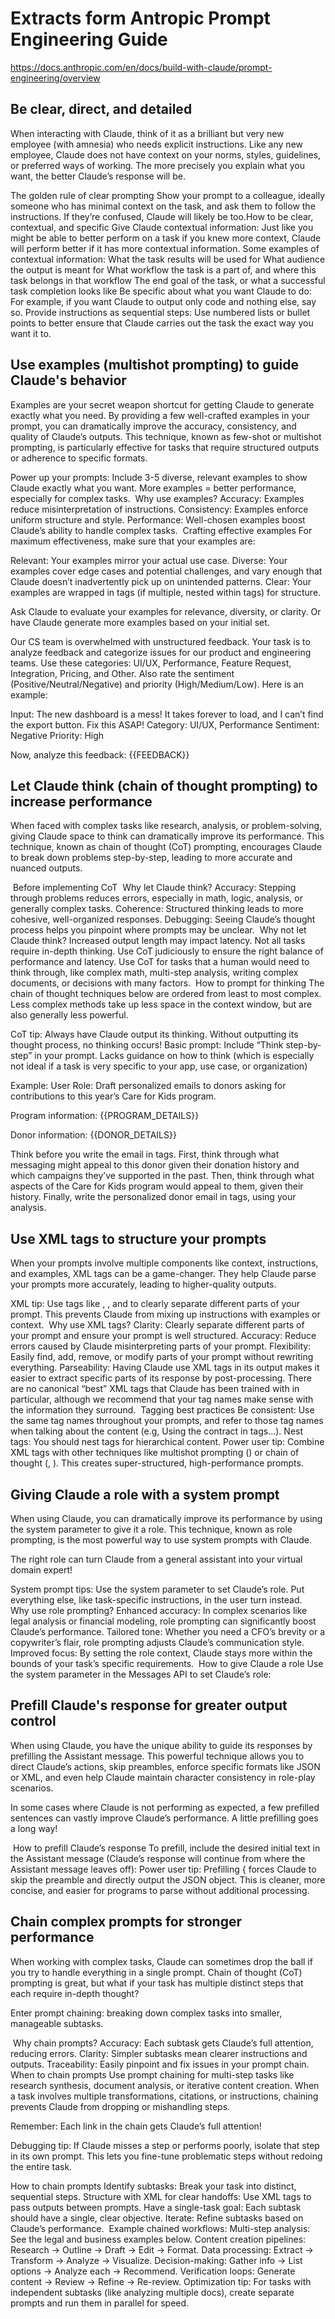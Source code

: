 # Extracts form Antropic Prompt Engineering Guide
https://docs.anthropic.com/en/docs/build-with-claude/prompt-engineering/overview

## Be clear, direct, and detailed
When interacting with Claude, think of it as a brilliant but very new employee (with amnesia) who needs explicit instructions. Like any new employee, Claude does not have context on your norms, styles, guidelines, or preferred ways of working. The more precisely you explain what you want, the better Claude’s response will be.

The golden rule of clear prompting
Show your prompt to a colleague, ideally someone who has minimal context on the task, and ask them to follow the instructions. If they’re confused, Claude will likely be too.
​
How to be clear, contextual, and specific
Give Claude contextual information: Just like you might be able to better perform on a task if you knew more context, Claude will perform better if it has more contextual information. Some examples of contextual information:
What the task results will be used for
What audience the output is meant for
What workflow the task is a part of, and where this task belongs in that workflow
The end goal of the task, or what a successful task completion looks like
Be specific about what you want Claude to do: For example, if you want Claude to output only code and nothing else, say so.
Provide instructions as sequential steps: Use numbered lists or bullet points to better ensure that Claude carries out the task the exact way you want it to.
​
## Use examples (multishot prompting) to guide Claude's behavior
Examples are your secret weapon shortcut for getting Claude to generate exactly what you need. By providing a few well-crafted examples in your prompt, you can dramatically improve the accuracy, consistency, and quality of Claude’s outputs. This technique, known as few-shot or multishot prompting, is particularly effective for tasks that require structured outputs or adherence to specific formats.

Power up your prompts: Include 3-5 diverse, relevant examples to show Claude exactly what you want. More examples = better performance, especially for complex tasks.
​
Why use examples?
Accuracy: Examples reduce misinterpretation of instructions.
Consistency: Examples enforce uniform structure and style.
Performance: Well-chosen examples boost Claude’s ability to handle complex tasks.
​
Crafting effective examples
For maximum effectiveness, make sure that your examples are:

Relevant: Your examples mirror your actual use case.
Diverse: Your examples cover edge cases and potential challenges, and vary enough that Claude doesn’t inadvertently pick up on unintended patterns.
Clear: Your examples are wrapped in <example> tags (if multiple, nested within <examples> tags) for structure.

Ask Claude to evaluate your examples for relevance, diversity, or clarity. Or have Claude generate more examples based on your initial set.

Our CS team is overwhelmed with unstructured feedback. Your task is to analyze feedback and categorize issues for our product and engineering teams. Use these categories: UI/UX, Performance, Feature Request, Integration, Pricing, and Other. Also rate the sentiment (Positive/Neutral/Negative) and priority (High/Medium/Low). Here is an example:

<example>
Input: The new dashboard is a mess! It takes forever to load, and I can’t find the export button. Fix this ASAP!
Category: UI/UX, Performance
Sentiment: Negative
Priority: High</example>

Now, analyze this feedback: {{FEEDBACK}}

## Let Claude think (chain of thought prompting) to increase performance
When faced with complex tasks like research, analysis, or problem-solving, giving Claude space to think can dramatically improve its performance. This technique, known as chain of thought (CoT) prompting, encourages Claude to break down problems step-by-step, leading to more accurate and nuanced outputs.

​
Before implementing CoT
​
Why let Claude think?
Accuracy: Stepping through problems reduces errors, especially in math, logic, analysis, or generally complex tasks.
Coherence: Structured thinking leads to more cohesive, well-organized responses.
Debugging: Seeing Claude’s thought process helps you pinpoint where prompts may be unclear.
​
Why not let Claude think?
Increased output length may impact latency.
Not all tasks require in-depth thinking. Use CoT judiciously to ensure the right balance of performance and latency.
Use CoT for tasks that a human would need to think through, like complex math, multi-step analysis, writing complex documents, or decisions with many factors.
​
How to prompt for thinking
The chain of thought techniques below are ordered from least to most complex. Less complex methods take up less space in the context window, but are also generally less powerful.

CoT tip: Always have Claude output its thinking. Without outputting its thought process, no thinking occurs!
Basic prompt: Include “Think step-by-step” in your prompt.
Lacks guidance on how to think (which is especially not ideal if a task is very specific to your app, use case, or organization)

Example:
User Role:	Draft personalized emails to donors asking for contributions to this year’s Care for Kids program.

Program information:
<program>{{PROGRAM_DETAILS}}
</program>

Donor information:
<donor>{{DONOR_DETAILS}}
</donor>

Think before you write the email in <thinking> tags. First, think through what messaging might appeal to this donor given their donation history and which campaigns they’ve supported in the past. Then, think through what aspects of the Care for Kids program would appeal to them, given their history. Finally, write the personalized donor email in <email> tags, using your analysis.
​

## Use XML tags to structure your prompts
When your prompts involve multiple components like context, instructions, and examples, XML tags can be a game-changer. They help Claude parse your prompts more accurately, leading to higher-quality outputs.

XML tip: Use tags like <instructions>, <example>, and <formatting> to clearly separate different parts of your prompt. This prevents Claude from mixing up instructions with examples or context.
​
Why use XML tags?
Clarity: Clearly separate different parts of your prompt and ensure your prompt is well structured.
Accuracy: Reduce errors caused by Claude misinterpreting parts of your prompt.
Flexibility: Easily find, add, remove, or modify parts of your prompt without rewriting everything.
Parseability: Having Claude use XML tags in its output makes it easier to extract specific parts of its response by post-processing.
There are no canonical “best” XML tags that Claude has been trained with in particular, although we recommend that your tag names make sense with the information they surround.
​
Tagging best practices
Be consistent: Use the same tag names throughout your prompts, and refer to those tag names when talking about the content (e.g, Using the contract in <contract> tags...).
Nest tags: You should nest tags <outer><inner></inner></outer> for hierarchical content.
Power user tip: Combine XML tags with other techniques like multishot prompting (<examples>) or chain of thought (<thinking>, <answer>). This creates super-structured, high-performance prompts.

##  Giving Claude a role with a system prompt
When using Claude, you can dramatically improve its performance by using the system parameter to give it a role. This technique, known as role prompting, is the most powerful way to use system prompts with Claude.

The right role can turn Claude from a general assistant into your virtual domain expert!

System prompt tips: Use the system parameter to set Claude’s role. Put everything else, like task-specific instructions, in the user turn instead.
​
Why use role prompting?
Enhanced accuracy: In complex scenarios like legal analysis or financial modeling, role prompting can significantly boost Claude’s performance.
Tailored tone: Whether you need a CFO’s brevity or a copywriter’s flair, role prompting adjusts Claude’s communication style.
Improved focus: By setting the role context, Claude stays more within the bounds of your task’s specific requirements.
​
How to give Claude a role
Use the system parameter in the Messages API to set Claude’s role:

## Prefill Claude's response for greater output control
When using Claude, you have the unique ability to guide its responses by prefilling the Assistant message. This powerful technique allows you to direct Claude’s actions, skip preambles, enforce specific formats like JSON or XML, and even help Claude maintain character consistency in role-play scenarios.

In some cases where Claude is not performing as expected, a few prefilled sentences can vastly improve Claude’s performance. A little prefilling goes a long way!

​
How to prefill Claude’s response
To prefill, include the desired initial text in the Assistant message (Claude’s response will continue from where the Assistant message leaves off):
Power user tip: Prefilling { forces Claude to skip the preamble and directly output the JSON object. This is cleaner, more concise, and easier for programs to parse without additional processing.

## Chain complex prompts for stronger performance
When working with complex tasks, Claude can sometimes drop the ball if you try to handle everything in a single prompt. Chain of thought (CoT) prompting is great, but what if your task has multiple distinct steps that each require in-depth thought?

Enter prompt chaining: breaking down complex tasks into smaller, manageable subtasks.

​
Why chain prompts?
Accuracy: Each subtask gets Claude’s full attention, reducing errors.
Clarity: Simpler subtasks mean clearer instructions and outputs.
Traceability: Easily pinpoint and fix issues in your prompt chain.
​
When to chain prompts
Use prompt chaining for multi-step tasks like research synthesis, document analysis, or iterative content creation. When a task involves multiple transformations, citations, or instructions, chaining prevents Claude from dropping or mishandling steps.

Remember: Each link in the chain gets Claude’s full attention!

Debugging tip: If Claude misses a step or performs poorly, isolate that step in its own prompt. This lets you fine-tune problematic steps without redoing the entire task.

How to chain prompts
Identify subtasks: Break your task into distinct, sequential steps.
Structure with XML for clear handoffs: Use XML tags to pass outputs between prompts.
Have a single-task goal: Each subtask should have a single, clear objective.
Iterate: Refine subtasks based on Claude’s performance.
​
Example chained workflows:
Multi-step analysis: See the legal and business examples below.
Content creation pipelines: Research → Outline → Draft → Edit → Format.
Data processing: Extract → Transform → Analyze → Visualize.
Decision-making: Gather info → List options → Analyze each → Recommend.
Verification loops: Generate content → Review → Refine → Re-review.
Optimization tip: For tasks with independent subtasks (like analyzing multiple docs), create separate prompts and run them in parallel for speed.

